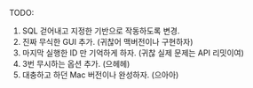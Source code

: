 TODO:

1. SQL 걷어내고 지정한 기반으로 작동하도록 변경.
2. 진짜 무식한 GUI 추가. (귀찮어 맥버전이나 구현하자)
3. 마지막 실행한 ID 만 기억하게 하자. (귀찮 실제 문제는 API  리밋이여)
4. 3번 무시하는 옵션 추가. (으헤헤)
5. 대충하고 하던 Mac 버전이나 완성하자. (으아아)

